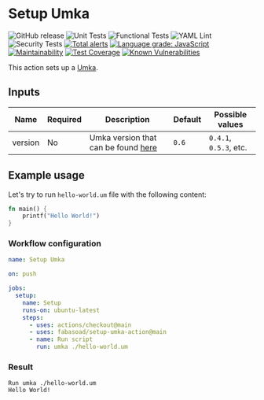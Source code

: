 # Setup Umka

![GitHub release](https://img.shields.io/github/v/release/fabasoad/setup-umka-action?include_prereleases) ![Unit Tests](https://github.com/fabasoad/setup-umka-action/workflows/Unit%20Tests/badge.svg) ![Functional Tests](https://github.com/fabasoad/setup-umka-action/workflows/Functional%20Tests/badge.svg) ![YAML Lint](https://github.com/fabasoad/setup-umka-action/workflows/YAML%20Lint/badge.svg) ![Security Tests](https://github.com/fabasoad/setup-umka-action/workflows/Security%20Tests/badge.svg) [![Total alerts](https://img.shields.io/lgtm/alerts/g/fabasoad/setup-umka-action.svg?logo=lgtm&logoWidth=18)](https://lgtm.com/projects/g/fabasoad/setup-umka-action/alerts/) [![Language grade: JavaScript](https://img.shields.io/lgtm/grade/javascript/g/fabasoad/setup-umka-action.svg?logo=lgtm&logoWidth=18)](https://lgtm.com/projects/g/fabasoad/setup-umka-action/context:javascript) [![Maintainability](https://api.codeclimate.com/v1/badges/5dca8758e09a0aed2150/maintainability)](https://codeclimate.com/github/fabasoad/setup-umka-action/maintainability) [![Test Coverage](https://api.codeclimate.com/v1/badges/5dca8758e09a0aed2150/test_coverage)](https://codeclimate.com/github/fabasoad/setup-umka-action/test_coverage) [![Known Vulnerabilities](https://snyk.io/test/github/fabasoad/setup-umka-action/badge.svg?targetFile=package.json)](https://snyk.io/test/github/fabasoad/setup-umka-action?targetFile=package.json)

This action sets up a [Umka](https://github.com/vtereshkov/umka-lang).

## Inputs

| Name    | Required | Description                                                                             | Default | Possible values        |
|---------|----------|-----------------------------------------------------------------------------------------|---------|------------------------|
| version | No       | Umka version that can be found [here](https://github.com/vtereshkov/umka-lang/releases) | `0.6`   | `0.4.1`, `0.5.3`, etc. |

## Example usage

Let's try to run `hello-world.um` file with the following content:

```rust
fn main() {
    printf("Hello World!")
}
```

### Workflow configuration

```yaml
name: Setup Umka

on: push

jobs:
  setup:
    name: Setup
    runs-on: ubuntu-latest
    steps:
      - uses: actions/checkout@main
      - uses: fabasoad/setup-umka-action@main
      - name: Run script
        run: umka ./hello-world.um
```

### Result

```shell
Run umka ./hello-world.um
Hello World!
```
